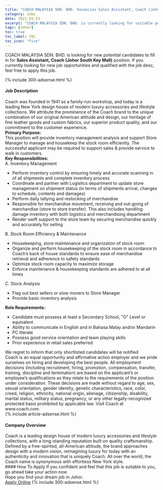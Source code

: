 ```yaml
---
title: "COACH MALAYSIA SDN. BHD. Vacancies Sales Assistant, Coach (Johor South Key Mall)" 
category: Jobs 
date: 2021-03-23 
excerpt: "COACH MALAYSIA SDN. BHD. is currently looking for suitable person to fill in the Sales Assistant, Coach (Johor South Key Mall) which based in Johor" 
tags: [Johor] 
toc: true 
toc_label: TOC 
toc_icon: "fire" 
--- 
```


<p>COACH MALAYSIA SDN. BHD. is looking for new potential candidates to fill in for <b>Sales Assistant, Coach (Johor South Key Mall)</b> position. If you currently looking for new job opportunities and qualified with the job desc, feel free to apply this job.
</p>{% include 300-adsense.html %} 
<div><div><h4>Job Description</h4></div><div><div><span><div><div>Coach was founded in 1941 as a family-run workshop, and today is a leading New York design house of modern luxury accessories and lifestyle collections. We attribute the prominence of the Coach brand to the unique combination of our original American attitude and design, our heritage of fine leather goods and custom fabrics, our superior product quality, and our commitment to the customer experience.&#160;</div><div><strong>Primary Purpose:</strong><br>This position will provide inventory management analysis and support Store Manager to manage and housekeep the stock room efficiently. The successful applicant may be required to support sales &amp; provide service to walk in customers.</div><div><strong>Key Responsibilities:</strong></div><div>A. Inventory Management</div><ul><li>Perform inventory control by ensuring timely and accurate scanning in of all shipments and complete inventory process</li><li>Coordinate and partner with Logistics department to update store management on shipment status (in terms of shipments arrival, changes to schedule, contents and damages)</li><li>Perform daily tallying and restocking of merchandise</li><li>Responsible for merchandise movement, receiving and out-going of merchandise (store to store transfer). This also includes handling damage inventory with both logistics and merchandising department</li><li>Render swift support to the store team by securing merchandise quickly and accurately for selling</li></ul><div>B. Stock Room Efficiency &amp; Maintenance</div><ul><li>Housekeeping, store maintenance and organization of stock room</li><li>Organize and perform housekeeping of the stock room in accordance to Coach&#8217;s back of house standards to ensure ease of merchandise retrieval and adherence to safety standards</li><li>Optimize stock room capacity to maximize storage</li><li>Enforce maintenance &amp; housekeeping standards are adhered to at all times</li></ul><div>C. Stock Analysis</div><ul><li>Flag out best sellers or slow movers to Store Manager</li><li>Provide basic inventory analysis</li></ul><div><strong>Role Requirements:</strong></div><ul><li>Candidate must possess at least a Secondary School, "O" Level or equivalent</li><li>Ability to communicate in English and in Bahasa Malay and/or Mandarin</li><li>PC literate</li><li>Possess good service orientation and team playing skills</li><li>Prior experience in retail sales preferred</li></ul><div>We regret to inform that only shortlisted candidates will be notified</div><div>Coach is an equal opportunity and affirmative action employer and we pride ourselves on hiring and developing the best people. All employment decisions (including recruitment, hiring, promotion, compensation, transfer, training, discipline and termination) are based on the applicant&#8217;s or employee&#8217;s qualifications as they relate to the requirements of the position under consideration. These decisions are made without regard to age, sex, sexual orientation, gender identity, genetic characteristics, race, color, creed, religion, ethnicity, national origin, alienage, citizenship, disability, marital status, military status, pregnancy, or any other legally-recognized protected basis prohibited by applicable law. Visit Coach at www.coach.com.</div></div></span></div></div></div> 
{% include article-adsense.html %} 
<div><div><h4>Company Overview</h4></div><div><div><span><div><div>
	Coach is a leading design house of modern luxury accessories and lifestyle collections, with a long-standing reputation built on quality craftsmanship. Defined by a free-spirited, all-American attitude, the brand approaches design with a modern vision, reimagining luxury for today with an authenticity and innovation that is uniquely Coach. All over the world, the Coach name is synonymous with effortless New York style.</div></div></span></div></div></div> 
#### How To Apply 
If you confident and feel that this job is suitable to you, go ahead take your action now. <br/> 
Hope you find your dream job in Johor. <br/> 
<a href="https://www.jobstreet.com.my/en/job/sales-assistant-coach-johor-south-key-mall-4514434?jobId=jobstreet-my-job-4514434&" class="btn btn--info" target="_blank" rel="nofollow noopenner">Apply Online</a> 
{% include 300-adsense.html %} 
